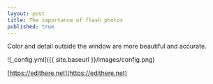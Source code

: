 ```yaml
---
layout: post
title: The importance of flash photos
published: true
---
```


Color and detail outside the window are more beautiful and accurate.



![_config.yml]({{ site.baseurl }}/images/config.png)

[https://edithere.net](https://edithere.net)
